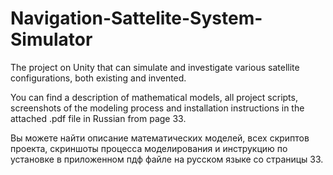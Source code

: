 # Navigation-Sattelite-System-Simulator
The project on Unity that can simulate and investigate various satellite configurations, both existing and invented.

You can find a description of mathematical models, all project scripts, screenshots of the modeling process and
installation instructions in the attached .pdf file in Russian from page 33.

Вы можете найти описание математических моделей, всех скриптов проекта, скриншоты процесса моделирования и 
инструкцию по установке в приложенном пдф файле на русском языке со страницы 33.
